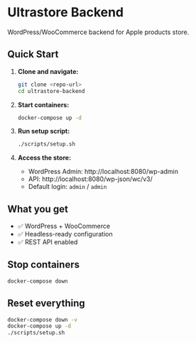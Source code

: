 # Ultrastore Backend

WordPress/WooCommerce backend for Apple products store.

## Quick Start

1. **Clone and navigate:**
   ```bash
   git clone <repo-url>
   cd ultrastore-backend
   ```

2. **Start containers:**
   ```bash
   docker-compose up -d
   ```

3. **Run setup script:**
   ```bash
   ./scripts/setup.sh
   ```

4. **Access the store:**
   - WordPress Admin: http://localhost:8080/wp-admin
   - API: http://localhost:8080/wp-json/wc/v3/
   - Default login: `admin` / `admin`

## What you get

- ✅ WordPress + WooCommerce
- ✅ Headless-ready configuration
- ✅ REST API enabled

## Stop containers

```bash
docker-compose down
```

## Reset everything

```bash
docker-compose down -v
docker-compose up -d
./scripts/setup.sh
```